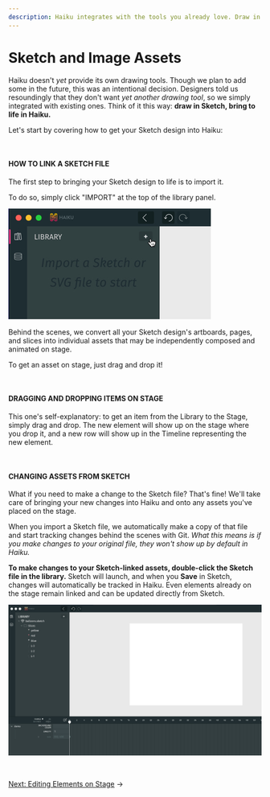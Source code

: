 ```yaml
---
description: Haiku integrates with the tools you already love. Draw in Sketch, bring to life in Haiku. Let's start by covering how to get your Sketch design into Haiku.
---
```


# Sketch and Image Assets

Haiku doesn't _yet_ provide its own drawing tools. Though we plan to add some in the future, this was an intentional decision.  Designers told us resoundingly that they don't want _yet another drawing tool_, so we simply integrated with existing ones.  Think of it this way:  **draw in Sketch, bring to life in Haiku.**

Let's start by covering how to get your Sketch design into Haiku:

<br>

#### HOW TO LINK A SKETCH FILE

The first step to bringing your Sketch design to life is to import it.

To do so, simply click "IMPORT" at the top of the library panel.

![](/assets/import-sketch.jpg)

Behind the scenes, we convert all your Sketch design's artboards, pages, and slices into individual assets that may be independently composed and animated on stage.

To get an asset on stage, just drag and drop it!

<br>

#### DRAGGING AND DROPPING ITEMS ON STAGE

This one's self-explanatory:  to get an item from the Library to the Stage, simply drag and drop.  The new element will show up on the stage where you drop it, and a new row will show up in the Timeline representing the new element.

<br>

#### CHANGING ASSETS FROM SKETCH

What if you need to make a change to the Sketch file? That's fine! We'll take care of bringing your new changes into Haiku and onto any assets you've placed on the stage.

When you import a Sketch file, we automatically make a copy of that file and start tracking changes behind the scenes with Git.  _What this means is if you make changes to your original file, they won't show up by default in Haiku._

**To make changes to your Sketch-linked assets, double-click the Sketch file in the library.**  Sketch will launch, and when you **Save** in Sketch, changes will automatically be tracked in Haiku.  Even elements already on the stage remain linked and can be updated directly from Sketch.

![](/assets/open-sketch.gif)

<br>

[Next: Editing Elements on Stage](/using-haiku/editing-elements-on-the-stage.md) &rarr;
